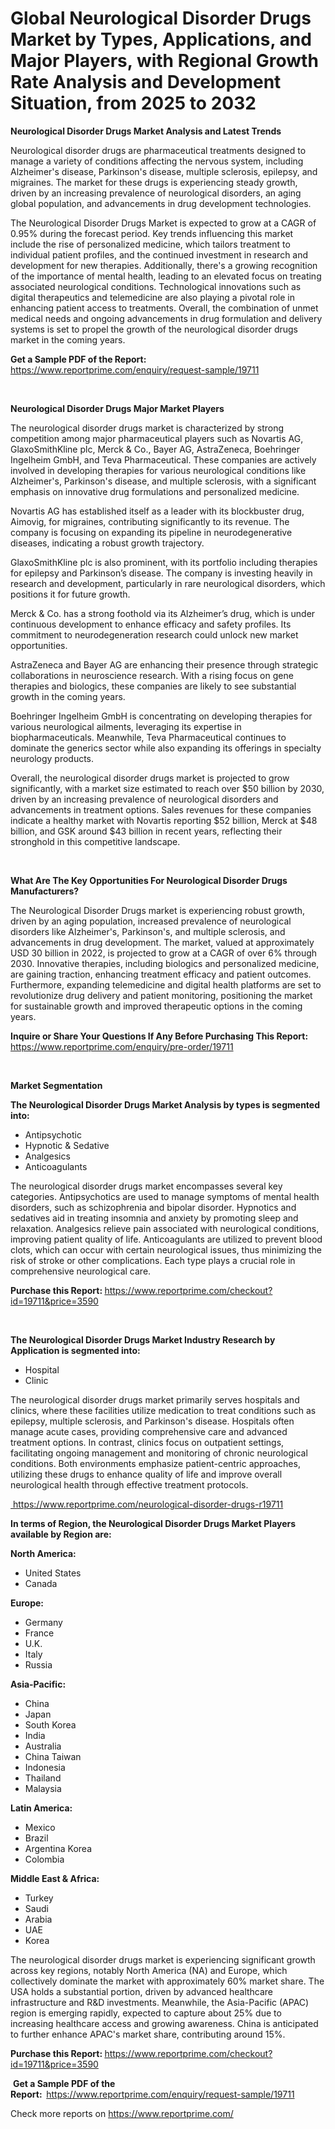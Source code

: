 <p><h1>Global Neurological Disorder Drugs Market by Types, Applications, and Major Players, with Regional Growth Rate Analysis and Development Situation, from 2025 to 2032</h1></p><p><strong>Neurological Disorder Drugs Market Analysis and Latest Trends</strong></p>
<p><p>Neurological disorder drugs are pharmaceutical treatments designed to manage a variety of conditions affecting the nervous system, including Alzheimer's disease, Parkinson's disease, multiple sclerosis, epilepsy, and migraines. The market for these drugs is experiencing steady growth, driven by an increasing prevalence of neurological disorders, an aging global population, and advancements in drug development technologies.</p><p>The Neurological Disorder Drugs Market is expected to grow at a CAGR of 0.95% during the forecast period. Key trends influencing this market include the rise of personalized medicine, which tailors treatment to individual patient profiles, and the continued investment in research and development for new therapies. Additionally, there's a growing recognition of the importance of mental health, leading to an elevated focus on treating associated neurological conditions. Technological innovations such as digital therapeutics and telemedicine are also playing a pivotal role in enhancing patient access to treatments. Overall, the combination of unmet medical needs and ongoing advancements in drug formulation and delivery systems is set to propel the growth of the neurological disorder drugs market in the coming years.</p></p>
<p><strong>Get a Sample PDF of the Report:&nbsp;</strong> <a href="https://www.reportprime.com/enquiry/request-sample/19711?utm_campaign=2636&utm_medium=2&utm_source=Github&utm_content=ia&utm_term=20032025&utm_id=neurological-disorder-drugs">https://www.reportprime.com/enquiry/request-sample/19711</a></p>
<p>&nbsp;</p>
<p><strong>Neurological Disorder Drugs Major Market Players</strong></p>
<p><p>The neurological disorder drugs market is characterized by strong competition among major pharmaceutical players such as Novartis AG, GlaxoSmithKline plc, Merck & Co., Bayer AG, AstraZeneca, Boehringer Ingelheim GmbH, and Teva Pharmaceutical. These companies are actively involved in developing therapies for various neurological conditions like Alzheimer's, Parkinson's disease, and multiple sclerosis, with a significant emphasis on innovative drug formulations and personalized medicine.</p><p>Novartis AG has established itself as a leader with its blockbuster drug, Aimovig, for migraines, contributing significantly to its revenue. The company is focusing on expanding its pipeline in neurodegenerative diseases, indicating a robust growth trajectory.</p><p>GlaxoSmithKline plc is also prominent, with its portfolio including therapies for epilepsy and Parkinson’s disease. The company is investing heavily in research and development, particularly in rare neurological disorders, which positions it for future growth.</p><p>Merck & Co. has a strong foothold via its Alzheimer’s drug, which is under continuous development to enhance efficacy and safety profiles. Its commitment to neurodegeneration research could unlock new market opportunities.</p><p>AstraZeneca and Bayer AG are enhancing their presence through strategic collaborations in neuroscience research. With a rising focus on gene therapies and biologics, these companies are likely to see substantial growth in the coming years.</p><p>Boehringer Ingelheim GmbH is concentrating on developing therapies for various neurological ailments, leveraging its expertise in biopharmaceuticals. Meanwhile, Teva Pharmaceutical continues to dominate the generics sector while also expanding its offerings in specialty neurology products.</p><p>Overall, the neurological disorder drugs market is projected to grow significantly, with a market size estimated to reach over $50 billion by 2030, driven by an increasing prevalence of neurological disorders and advancements in treatment options. Sales revenues for these companies indicate a healthy market with Novartis reporting $52 billion, Merck at $48 billion, and GSK around $43 billion in recent years, reflecting their stronghold in this competitive landscape.</p></p>
<p>&nbsp;</p>
<p><strong>What Are The Key Opportunities For Neurological Disorder Drugs Manufacturers?</strong></p>
<p><p>The Neurological Disorder Drugs market is experiencing robust growth, driven by an aging population, increased prevalence of neurological disorders like Alzheimer's, Parkinson's, and multiple sclerosis, and advancements in drug development. The market, valued at approximately USD 30 billion in 2022, is projected to grow at a CAGR of over 6% through 2030. Innovative therapies, including biologics and personalized medicine, are gaining traction, enhancing treatment efficacy and patient outcomes. Furthermore, expanding telemedicine and digital health platforms are set to revolutionize drug delivery and patient monitoring, positioning the market for sustainable growth and improved therapeutic options in the coming years.</p></p>
<p><strong>Inquire or Share Your Questions If Any Before Purchasing This Report:</strong> <a href="https://www.reportprime.com/enquiry/pre-order/19711?utm_campaign=2636&utm_medium=2&utm_source=Github&utm_content=ia&utm_term=20032025&utm_id=neurological-disorder-drugs">https://www.reportprime.com/enquiry/pre-order/19711</a></p>
<p>&nbsp;</p>
<p><strong>Market Segmentation</strong></p>
<p><strong>The Neurological Disorder Drugs Market Analysis by types is segmented into:</strong></p>
<p><ul><li>Antipsychotic</li><li>Hypnotic & Sedative</li><li>Analgesics</li><li>Anticoagulants</li></ul></p>
<p><p>The neurological disorder drugs market encompasses several key categories. Antipsychotics are used to manage symptoms of mental health disorders, such as schizophrenia and bipolar disorder. Hypnotics and sedatives aid in treating insomnia and anxiety by promoting sleep and relaxation. Analgesics relieve pain associated with neurological conditions, improving patient quality of life. Anticoagulants are utilized to prevent blood clots, which can occur with certain neurological issues, thus minimizing the risk of stroke or other complications. Each type plays a crucial role in comprehensive neurological care.</p></p>
<p><strong>Purchase this Report:&nbsp;</strong><a href="https://www.reportprime.com/checkout?id=19711&price=3590&utm_campaign=2636&utm_medium=2&utm_source=Github&utm_content=ia&utm_term=20032025&utm_id=neurological-disorder-drugs">https://www.reportprime.com/checkout?id=19711&price=3590</a></p>
<p>&nbsp;</p>
<p><strong>The Neurological Disorder Drugs Market Industry Research by Application is segmented into:</strong></p>
<p><ul><li>Hospital</li><li>Clinic</li></ul></p>
<p><p>The neurological disorder drugs market primarily serves hospitals and clinics, where these facilities utilize medication to treat conditions such as epilepsy, multiple sclerosis, and Parkinson's disease. Hospitals often manage acute cases, providing comprehensive care and advanced treatment options. In contrast, clinics focus on outpatient settings, facilitating ongoing management and monitoring of chronic neurological conditions. Both environments emphasize patient-centric approaches, utilizing these drugs to enhance quality of life and improve overall neurological health through effective treatment protocols.</p></p>
<p><a href="https://www.reportprime.com/neurological-disorder-drugs-r19711?utm_campaign=2636&utm_medium=2&utm_source=Github&utm_content=ia&utm_term=20032025&utm_id=neurological-disorder-drugs">&nbsp;https://www.reportprime.com/neurological-disorder-drugs-r19711</a></p>
<p><strong>In terms of Region, the Neurological Disorder Drugs Market Players available by Region are:</strong></p>
<p>
    <p> <strong> North America: </strong>
        <ul>
            <li>United States</li>
            <li>Canada</li>
        </ul>
        </p> 
    <p> <strong> Europe: </strong>
        <ul>
            <li>Germany</li>
            <li>France</li>
            <li>U.K.</li>
            <li>Italy</li>
            <li>Russia</li>
        </ul>
        </p> 
    <p> <strong> Asia-Pacific: </strong>
        <ul>
            <li>China</li>
            <li>Japan</li>
            <li>South Korea</li>
            <li>India</li>
            <li>Australia</li>
            <li>China Taiwan</li>
            <li>Indonesia</li>
            <li>Thailand</li>
            <li>Malaysia</li>
        </ul>
        </p> 
    <p> <strong> Latin America: </strong>
        <ul>
            <li>Mexico</li>
            <li>Brazil</li>
            <li>Argentina Korea</li>
            <li>Colombia</li>
        </ul>
        </p> 
    <p> <strong> Middle East & Africa: </strong>
        <ul>
            <li>Turkey</li>
            <li>Saudi</li>
            <li>Arabia</li>
            <li>UAE</li>
            <li>Korea</li>
        </ul>
    </p>
    </p>
<p><p>The neurological disorder drugs market is experiencing significant growth across key regions, notably North America (NA) and Europe, which collectively dominate the market with approximately 60% market share. The USA holds a substantial portion, driven by advanced healthcare infrastructure and R&D investments. Meanwhile, the Asia-Pacific (APAC) region is emerging rapidly, expected to capture about 25% due to increasing healthcare access and growing awareness. China is anticipated to further enhance APAC's market share, contributing around 15%.</p></p>
<p><strong>Purchase this Report: </strong><a href="https://www.reportprime.com/checkout?id=19711&price=3590&utm_campaign=2636&utm_medium=2&utm_source=Github&utm_content=ia&utm_term=20032025&utm_id=neurological-disorder-drugs">https://www.reportprime.com/checkout?id=19711&price=3590</a></p>
<p>&nbsp;<strong>Get a Sample PDF of the Report:&nbsp;&nbsp;</strong><a href="https://www.reportprime.com/enquiry/request-sample/19711?utm_campaign=2636&utm_medium=2&utm_source=Github&utm_content=ia&utm_term=20032025&utm_id=neurological-disorder-drugs">https://www.reportprime.com/enquiry/request-sample/19711</a></p>
<p><strong></strong></p>
<p>Check more reports on <a href="https://www.reportprime.com/?utm_campaign=2636&utm_medium=2&utm_source=Github&utm_content=ia&utm_term=20032025&utm_id=neurological-disorder-drugs">https://www.reportprime.com/</a></p>